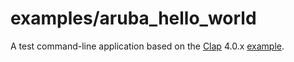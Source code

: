 # examples/aruba_hello_world

A test command-line application based on the [Clap](https://github.com/clap-rs/clap/blob/master/README.md) 4.0.x
[example](https://docs.rs/clap/4.0.17/clap/index.html).